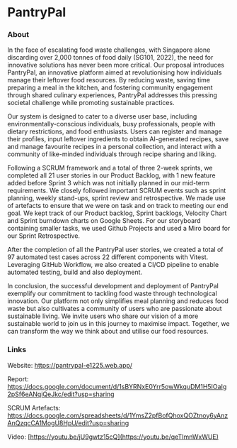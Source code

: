 # PantryPal

### About
In the face of escalating food waste challenges, with Singapore alone discarding over 2,000 tonnes of food daily (SG101, 2022), the need for innovative solutions has never been more critical. Our proposal introduces PantryPal, an innovative platform aimed at revolutionising how individuals manage their leftover food resources. By reducing waste, saving time preparing a meal in the kitchen, and fostering community engagement through shared culinary experiences, PantryPal addresses this pressing societal challenge while promoting sustainable practices.

Our system is designed to cater to a diverse user base, including environmentally-conscious individuals, busy professionals, people with dietary restrictions, and food enthusiasts. Users can register and manage their profiles, input leftover ingredients to obtain AI-generated recipes, save and manage favourite recipes in a personal collection, and interact with a community of like-minded individuals through recipe sharing and liking.

Following a SCRUM framework and a total of three 2-week sprints, we completed all 21 user stories in our Product Backlog, with 1 new feature added before Sprint 3 which was not initially planned in our mid-term requirements. We closely followed important SCRUM events such as sprint planning, weekly stand-ups, sprint review and retrospective. We made use of artefacts to ensure that we were on task and on track to meeting our end goal. We kept track of our Product backlog, Sprint backlogs, Velocity Chart and Sprint burndown charts on Google Sheets. For our storyboard containing smaller tasks, we used Github Projects and used a Miro board for our Sprint Retrospective. 

After the completion of all the PantryPal user stories, we created a total of 97 automated test cases across 22 different components with Vitest. Leveraging GitHub Workflow, we also created a CI/CD pipeline to enable automated testing, build and also deployment. 

In conclusion, the successful development and deployment of PantryPal exemplify our commitment to tackling food waste through technological innovation. Our platform not only simplifies meal planning and reduces food waste but also cultivates a community of users who are passionate about sustainable living. We invite users who share our vision of a more sustainable world to join us in this journey to maximise impact. Together, we can transform the way we think about and utilise our food resources.

### Links
Website: https://pantrypal-e1225.web.app/

Report: https://docs.google.com/document/d/1sBYRNxE0Yrr5owWkquDM1H5IOaIg2pSf6eANqiQeJkc/edit?usp=sharing

SCRUM Artefacts: https://docs.google.com/spreadsheets/d/1YmsZ2pfBofQhoxQOZtnoy6yAnzAnQzqcCA1MogU8HpU/edit?usp=sharing

Video: [https://youtu.be/jU9gwtz15cQ](https://youtu.be/qeTImnWxWUE)
